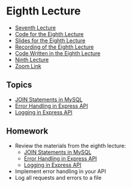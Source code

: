 # Eighth Lecture

- [Seventh Lecture](../Lesson-07/README.md)
- [Code for the Eighth Lecture](./08.zip)
- [Slides for the Eighth Lecture](Slides.md)
- [Recording of the Eighth Lecture](h)
- [Code Written in the Eighth Lecture]()
- [Ninth Lecture](../Lesson-09/README.md)
- [Zoom Link]()

## Topics

- [JOIN Statements in MySQL](../../../Databases/Topics/MySQL-Join/README.md)
- [Error Handling in Express API](../../../Back-End-Frameworks/Topics/Error-Handling/README.md)
- [Logging in Express API](../../../Back-End-Frameworks/Topics/Logging/README.md)

## Homework

- Review the materials from the eighth lecture:
  - [JOIN Statements in MySQL](../../../Databases/Topics/MySQL-Join/README.md)
  - [Error Handling in Express API](../../../Back-End-Frameworks/Topics/Error-Handling/README.md)
  - [Logging in Express API](../../../Back-End-Frameworks/Topics/Logging/README.md)
- Implement error handling in your API
- Log all requests and errors to a file
